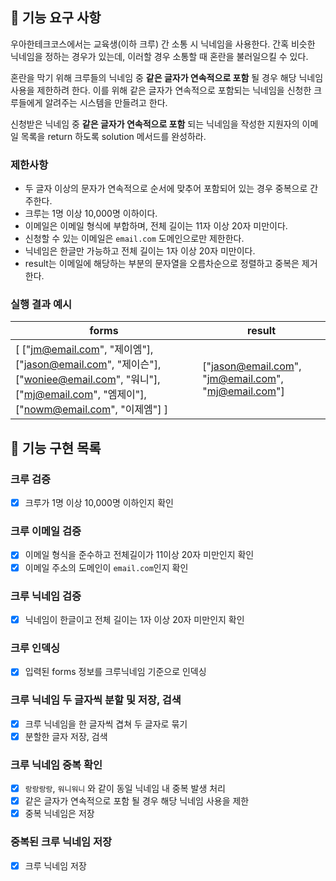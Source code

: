 ## 🚀 기능 요구 사항

우아한테크코스에서는 교육생(이하 크루) 간 소통 시 닉네임을 사용한다. 간혹 비슷한 닉네임을 정하는 경우가 있는데, 이러할 경우 소통할 때 혼란을 불러일으킬 수 있다.

혼란을 막기 위해 크루들의 닉네임 중 **같은 글자가 연속적으로 포함** 될 경우 해당 닉네임 사용을 제한하려 한다. 이를 위해 같은 글자가 연속적으로 포함되는 닉네임을 신청한 크루들에게 알려주는 시스템을 만들려고 한다.


신청받은 닉네임 중 **같은 글자가 연속적으로 포함** 되는 닉네임을 작성한 지원자의 이메일 목록을 return 하도록 solution 메서드를 완성하라.

### 제한사항

- 두 글자 이상의 문자가 연속적으로 순서에 맞추어 포함되어 있는 경우 중복으로 간주한다.
- 크루는 1명 이상 10,000명 이하이다.
- 이메일은 이메일 형식에 부합하며, 전체 길이는 11자 이상 20자 미만이다.
- 신청할 수 있는 이메일은 `email.com` 도메인으로만 제한한다.
- 닉네임은 한글만 가능하고 전체 길이는 1자 이상 20자 미만이다.
- result는 이메일에 해당하는 부분의 문자열을 오름차순으로 정렬하고 중복은 제거한다.

### 실행 결과 예시

| forms | result |
| --- | --- |
| [ ["jm@email.com", "제이엠"], ["jason@email.com", "제이슨"], ["woniee@email.com", "워니"], ["mj@email.com", "엠제이"], ["nowm@email.com", "이제엠"] ] | ["jason@email.com", "jm@email.com", "mj@email.com"] |

## 🚧 기능 구현 목록
### 크루 검증
- [x] 크루가 1명 이상 10,000명 이하인지 확인

### 크루 이메일 검증
- [x] 이메일 형식을 준수하고 전체길이가 11이상 20자 미만인지 확인
- [x] 이메일 주소의 도메인이 `email.com`인지 확인

### 크루 닉네임 검증
- [x] 닉네임이 한글이고 전체 길이는 1자 이상 20자 미만인지 확인

### 크루 인덱싱
- [x] 입력된 forms 정보를 크루닉네임 기준으로 인덱싱

### 크루 닉네임 두 글자씩 분할 및 저장, 검색
- [x] 크루 닉네임을 한 글자씩 겹쳐 두 글자로 묶기
- [x] 분할한 글자 저장, 검색

### 크루 닉네임 중복 확인
- [x] `랑랑랑랑`, `워니워니` 와 같이 동일 닉네임 내 중복 발생 처리
- [x] 같은 글자가 연속적으로 포함 될 경우 해당 닉네임 사용을 제한
- [x] 중복 닉네임은 저장

### 중복된 크루 닉네임 저장
- [x] 크루 닉네임 저장